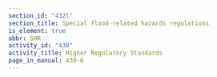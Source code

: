 ```yaml
---
section_id: "432l"
section_title: Special flood-related hazards regulations
is_element: true
abbr: SHR
activity_id: "430"
activity_title: Higher Regulatory Standards
page_in_manual: 430-6
---
```

